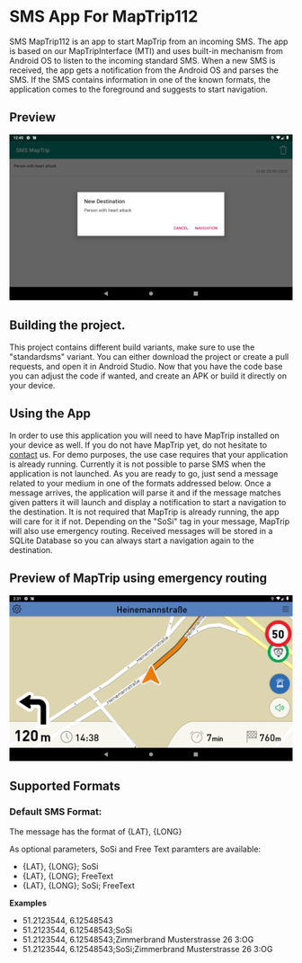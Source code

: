 # SMS App For MapTrip112

SMS MapTrip112 is an app to start MapTrip from an incoming SMS. The app is based on our MapTripInterface (MTI) and uses built-in mechanism from Android OS to listen to the incoming standard SMS. When a new SMS is received, the app gets a notification from the Android OS and parses the SMS. If the SMS contains information in one of the known formats, the application comes to the foreground and suggests to start navigation.

## Preview
![](readme_res/readme_main_screen.png)

## Building the project.

This project contains different build variants, make sure to use the "standardsms" variant. You can either download the project or create a pull requests, and open it in Android Studio. Now that you have the code base you can adjust the code if wanted, and create an APK or build it directly on your device.

## Using the App

In order to use this application you will need to have MapTrip installed on your device as well. If you do not have MapTrip yet, do not hesitate to [contact](https://www.infoware.de/kontakt/) us.
For demo purposes, the use case requires that your application is already running. Currently it is not possible to parse SMS when the application is not launched. As you are ready to go, just send a message related to your medium in one of the formats addressed below.
Once a message arrives, the application will parse it and if the message matches given patters it will launch and display a notification to start a navigation to the destination. It is not required that MapTrip is already running, the app will care for it if not. Depending on the "SoSi" tag in your message, MapTrip will also use emergency routing.
Received messages will be stored in a SQLite Database so you can always start a navigation again to the destination.

## Preview of MapTrip using emergency routing
![](readme_res/readme_emergency_routing.png)

## Supported Formats

### Default SMS Format:

The message has the format of {LAT}, {LONG}

As optional parameters, SoSi and Free Text paramters are available:
- {LAT}, {LONG}; SoSi
- {LAT}, {LONG}; FreeText
- {LAT}, {LONG}; SoSi; FreeText

**Examples**
- 51.2123544, 6.12548543
- 51.2123544, 6.12548543;SoSi
- 51.2123544, 6.12548543;Zimmerbrand Musterstrasse 26 3:OG
- 51.2123544, 6.12548543;SoSi;Zimmerbrand Musterstrasse 26 3:OG